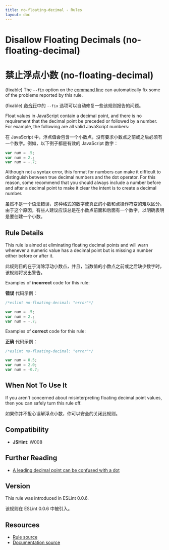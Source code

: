 ```yaml
---
title: no-floating-decimal - Rules
layout: doc
---
```

<!-- Note: No pull requests accepted for this file. See README.md in the root directory for details. -->

# Disallow Floating Decimals (no-floating-decimal)

# 禁止浮点小数 (no-floating-decimal)

(fixable) The `--fix` option on the [command line](../user-guide/command-line-interface#fix) can automatically fix some of the problems reported by this rule.

(fixable) [命令行](../user-guide/command-line-interface#fix)中的 `--fix` 选项可以自动修复一些该规则报告的问题。

Float values in JavaScript contain a decimal point, and there is no requirement that the decimal point be preceded or followed by a number. For example, the following are all valid JavaScript numbers:

在 JavaScript 中，浮点值会包含一个小数点，没有要求小数点之前或之后必须有一个数字。例如，以下例子都是有效的 JavaScript 数字：

```js
var num = .5;
var num = 2.;
var num = -.7;
```

Although not a syntax error, this format for numbers can make it difficult to distinguish between true decimal numbers and the dot operator. For this reason, some recommend that you should always include a number before and after a decimal point to make it clear the intent is to create a decimal number.

虽然不是一个语法错误，这种格式的数字使真正的小数和点操作符变的难以区分。由于这个原因，有些人建议应该总是在小数点前面和后面有一个数字，以明确表明是要创建一个小数。

## Rule Details

This rule is aimed at eliminating floating decimal points and will warn whenever a numeric value has a decimal point but is missing a number either before or after it.

此规则目的在于消除浮动小数点，并且，当数值的小数点之前或之后缺少数字时，该规则将发出警告。

Examples of **incorrect** code for this rule:

**错误** 代码示例：

```js
/*eslint no-floating-decimal: "error"*/

var num = .5;
var num = 2.;
var num = -.7;
```

Examples of **correct** code for this rule:

**正确** 代码示例：

```js
/*eslint no-floating-decimal: "error"*/

var num = 0.5;
var num = 2.0;
var num = -0.7;
```

## When Not To Use It

If you aren't concerned about misinterpreting floating decimal point values, then you can safely turn this rule off.

如果你并不担心误解浮点小数，你可以安全的关闭此规则。

## Compatibility

* **JSHint**: W008

## Further Reading

* [A leading decimal point can be confused with a dot](http://jslinterrors.com/a-leading-decimal-point-can-be-confused-with-a-dot-a/)

## Version

This rule was introduced in ESLint 0.0.6.

该规则在 ESLint 0.0.6 中被引入。

## Resources

* [Rule source](https://github.com/eslint/eslint/tree/master/lib/rules/no-floating-decimal.js)
* [Documentation source](https://github.com/eslint/eslint/tree/master/docs/rules/no-floating-decimal.md)
